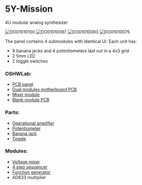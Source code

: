 # 5Y-Mission
4U modular analog synthesizer

![DO01010100](https://github.com/user-attachments/assets/a179f3bf-0e48-4b2a-aabe-40f20e4d5fc2)
![DO01010097](https://github.com/user-attachments/assets/ccfddc11-c55d-440f-ba04-e2dde9375894)
![DO01010093](https://github.com/user-attachments/assets/e63438fa-7d7e-4901-8d84-6e5fb9a56464)
![DO01010075](https://github.com/user-attachments/assets/7f628598-0f29-4e7c-9a73-57b15dd39904)

The panel contains 4 submodules with identical UI. Each unit has:  
* 8 banana jacks and 4 potentiometers laid out in a 4x3 grid  
* 2 5mm LED  
* 2 toggle switches  

### OSHWLab:
* [PCB panel](https://oshwlab.com/com.poed/panel-typ-i)
* [Dual modules motherboard PCB](https://oshwlab.com/com.poed/motherboard)
* [Mixer module](https://oshwlab.com/com.poed/4u-mixer)
* [Blank module PCB](https://oshwlab.com/com.poed/blank)

### Parts:
* [Operational amplifier](Parts/AD823.pdf)
* [Potentiometer](Parts/51AAA-B24-B20L.pdf)
* [Banana jack](Parts/1581-X.pdf)
* [Toggle](Parts/A12.pdf)

### Modules:
* [Voltage mixer](Modules/Mixer.md)
* [4 step sequencer](Modules/Sequencer.md)
* [Function generator](Modules/Function.md)
* AD633 multiplier
